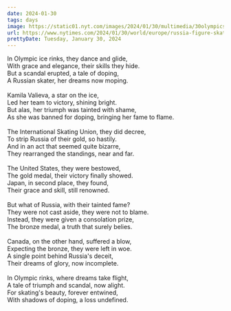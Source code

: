 ```yaml
---
date: 2024-01-30
tags: days
image: https://static01.nyt.com/images/2024/01/30/multimedia/30olympics-skating-cwbg/30olympics-skating-cwbg-facebookJumbo.jpg
url: https://www.nytimes.com/2024/01/30/world/europe/russia-figure-skating-doping-valieva.html
prettyDate: Tuesday, January 30, 2024
---
```

In Olympic ice rinks, they dance and glide,<br>With grace and elegance, their skills they hide.<br>But a scandal erupted, a tale of doping,<br>A Russian skater, her dreams now moping.<br><br>Kamila Valieva, a star on the ice,<br>Led her team to victory, shining bright.<br>But alas, her triumph was tainted with shame,<br>As she was banned for doping, bringing her fame to flame.<br><br>The International Skating Union, they did decree,<br>To strip Russia of their gold, so hastily.<br>And in an act that seemed quite bizarre,<br>They rearranged the standings, near and far.<br><br>The United States, they were bestowed,<br>The gold medal, their victory finally showed.<br>Japan, in second place, they found,<br>Their grace and skill, still renowned.<br><br>But what of Russia, with their tainted fame?<br>They were not cast aside, they were not to blame.<br>Instead, they were given a consolation prize,<br>The bronze medal, a truth that surely belies.<br><br>Canada, on the other hand, suffered a blow,<br>Expecting the bronze, they were left in woe.<br>A single point behind Russia's deceit,<br>Their dreams of glory, now incomplete.<br><br>In Olympic rinks, where dreams take flight,<br>A tale of triumph and scandal, now alight.<br>For skating's beauty, forever entwined,<br>With shadows of doping, a loss undefined.